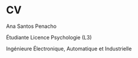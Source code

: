 # CV

Ana Santos Penacho

Étudiante Licence Psychologie (L3)

Ingénieure Électronique, Automatique et Industrielle
